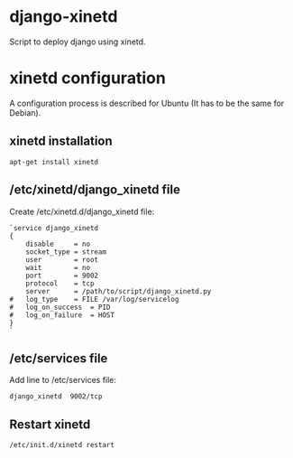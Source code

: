django-xinetd
=============

Script to deploy django using xinetd.

# xinetd configuration #

A configuration process is described for Ubuntu (It has to be the same
for Debian).

## xinetd installation ##

`apt-get install xinetd`

## /etc/xinetd/django_xinetd file ##

Create /etc/xinetd.d/django_xinetd file:

    `service django_xinetd
    {
    	disable		= no
    	socket_type	= stream
    	user		= root
    	wait		= no
    	port		= 9002
    	protocol	= tcp
    	server		= /path/to/script/django_xinetd.py
    #	log_type 	= FILE /var/log/servicelog
    #	log_on_success	= PID
    #	log_on_failure	= HOST
    }
	`

## /etc/services file ##

Add line to /etc/services file:

`django_xinetd	9002/tcp`

## Restart xinetd ##

`/etc/init.d/xinetd restart`
